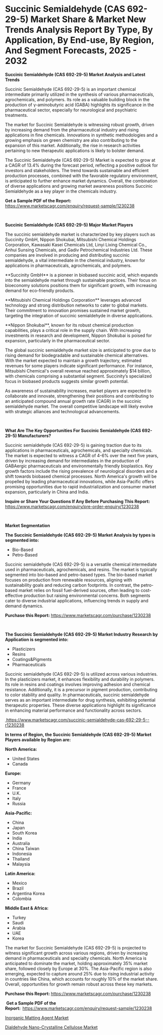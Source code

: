 <p><h1>Succinic Semialdehyde (CAS 692-29-5) Market Share & Market New Trends Analysis Report By Type, By Application, By End-use, By Region, And Segment Forecasts, 2025 - 2032</h1></p><p><strong>Succinic Semialdehyde (CAS 692-29-5) Market Analysis and Latest Trends</strong></p>
<p><p>Succinic Semialdehyde (CAS 692-29-5) is an important chemical intermediate primarily utilized in the synthesis of various pharmaceuticals, agrochemicals, and polymers. Its role as a valuable building block in the production of γ-aminobutyric acid (GABA) highlights its significance in the pharmaceutical sector, especially for neurological and psychiatric treatments.</p><p>The market for Succinic Semialdehyde is witnessing robust growth, driven by increasing demand from the pharmaceutical industry and rising applications in fine chemicals. Innovations in synthetic methodologies and a growing emphasis on green chemistry are also contributing to the expansion of this market. Additionally, the rise in research activities pertaining to new therapeutic applications is likely to bolster demand.</p><p>The Succinic Semialdehyde (CAS 692-29-5) Market is expected to grow at a CAGR of 13.4% during the forecast period, reflecting a positive outlook for investors and stakeholders. The trend towards sustainable and efficient production processes, combined with the favorable regulatory environment, is anticipated to further enhance market dynamics. Overall, the combination of diverse applications and growing market awareness positions Succinic Semialdehyde as a key player in the chemicals industry.</p></p>
<p><strong>Get a Sample PDF of the Report:&nbsp;</strong> <a href="https://www.marketscagr.com/enquiry/request-sample/1230238?utm_campaign=1869&utm_medium=2&utm_source=Github&utm_content=ia&utm_term=03042025&utm_id=succinic-semialdehyde-cas-692-29-5">https://www.marketscagr.com/enquiry/request-sample/1230238</a></p>
<p>&nbsp;</p>
<p><strong>Succinic Semialdehyde (CAS 692-29-5) Major Market Players</strong></p>
<p><p>The succinic semialdehyde market is characterized by key players such as Succinity GmbH, Nippon Shokubai, Mitsubishi Chemical Holdings Corporation, Kawasaki Kasei Chemicals Ltd, Linyi Lixing Chemical Co., Anhui Sunsing Chemicals, and Gadiv Petrochemical Industries Ltd. These companies are involved in producing and distributing succinic semialdehyde, a vital intermediate in the chemical industry, known for applications in pharmaceuticals, agrochemicals, and polymers.</p><p>**Succinity GmbH** is a pioneer in biobased succinic acid, which expands into the semialdehyde market through sustainable practices. Their focus on bioeconomy solutions positions them for significant growth, with increasing demand for eco-friendly products.</p><p>**Mitsubishi Chemical Holdings Corporation** leverages advanced technology and strong distribution networks to cater to global markets. Their commitment to innovation promises sustained market growth, targeting the integration of succinic semialdehyde in diverse applications.</p><p>**Nippon Shokubai**, known for its robust chemical production capabilities, plays a critical role in the supply chain. With increasing investments in research and development, Nippon Shokubai is poised for expansion, particularly in the pharmaceutical sector.</p><p>The global succinic semialdehyde market size is anticipated to grow due to rising demand for biodegradable and sustainable chemical alternatives. With the market expected to maintain a growth trajectory, estimated revenues for some players indicate significant performance. For instance, Mitsubishi Chemical's overall revenue reached approximately $14 billion, with chemicals comprising a substantial segment. Succinity’s specialized focus in biobased products suggests similar growth potential. </p><p>As awareness of sustainability increases, market players are expected to collaborate and innovate, strengthening their positions and contributing to an anticipated compound annual growth rate (CAGR) in the succinic semialdehyde market. The overall competitive landscape will likely evolve with strategic alliances and technological advancements.</p></p>
<p>&nbsp;</p>
<p><strong>What Are The Key Opportunities For Succinic Semialdehyde (CAS 692-29-5) Manufacturers?</strong></p>
<p><p>Succinic semialdehyde (CAS 692-29-5) is gaining traction due to its applications in pharmaceuticals, agrochemicals, and specialty chemicals. The market is expected to witness a CAGR of 4-6% over the next five years, driven by increasing demand for intermediates in the production of GABAergic pharmaceuticals and environmentally friendly bioplastics. Key growth factors include the rising prevalence of neurological disorders and a shift towards biobased chemical processes. North America's growth will be propelled by leading pharmaceutical innovations, while Asia-Pacific offers promising opportunities due to rapid industrialization and consumer market expansion, particularly in China and India.</p></p>
<p><strong>Inquire or Share Your Questions If Any Before Purchasing This Report:</strong> <a href="https://www.marketscagr.com/enquiry/pre-order-enquiry/1230238?utm_campaign=1869&utm_medium=2&utm_source=Github&utm_content=ia&utm_term=03042025&utm_id=succinic-semialdehyde-cas-692-29-5">https://www.marketscagr.com/enquiry/pre-order-enquiry/1230238</a></p>
<p>&nbsp;</p>
<p><strong>Market Segmentation</strong></p>
<p><strong>The Succinic Semialdehyde (CAS 692-29-5) Market Analysis by types is segmented into:</strong></p>
<p><ul><li>Bio-Based</li><li>Petro-Based</li></ul></p>
<p><p>Succinic semialdehyde (CAS 692-29-5) is a versatile chemical intermediate used in pharmaceuticals, agrochemicals, and resins. The market is typically segmented into bio-based and petro-based types. The bio-based market focuses on production from renewable resources, aligning with sustainability goals and reducing carbon footprints. In contrast, the petro-based market relies on fossil fuel-derived sources, often leading to cost-effective production but raising environmental concerns. Both segments cater to diverse industrial applications, influencing trends in supply and demand dynamics.</p></p>
<p><strong>Purchase this Report:&nbsp;</strong><a href="https://www.marketscagr.com/purchase/1230238?utm_campaign=1869&utm_medium=2&utm_source=Github&utm_content=ia&utm_term=03042025&utm_id=succinic-semialdehyde-cas-692-29-5">https://www.marketscagr.com/purchase/1230238</a></p>
<p>&nbsp;</p>
<p><strong>The Succinic Semialdehyde (CAS 692-29-5) Market Industry Research by Application is segmented into:</strong></p>
<p><ul><li>Plasticizers</li><li>Resins</li><li>Coatings&Pigments</li><li>Pharmaceuticals</li></ul></p>
<p><p>Succinic semialdehyde (CAS 692-29-5) is utilized across various industries. In the plasticizers market, it enhances flexibility and durability in polymers. Its role in resins and coatings involves improving adhesion and chemical resistance. Additionally, it is a precursor in pigment production, contributing to color stability and quality. In pharmaceuticals, succinic semialdehyde serves as an important intermediate for drug synthesis, exhibiting potential therapeutic properties. These diverse applications highlight its significance in enhancing material performance and functionality across sectors.</p></p>
<p><a href="https://www.marketscagr.com/succinic-semialdehyde-cas-692-29-5--r1230238?utm_campaign=1869&utm_medium=2&utm_source=Github&utm_content=ia&utm_term=03042025&utm_id=succinic-semialdehyde-cas-692-29-5">&nbsp;https://www.marketscagr.com/succinic-semialdehyde-cas-692-29-5--r1230238</a></p>
<p><strong>In terms of Region, the Succinic Semialdehyde (CAS 692-29-5) Market Players available by Region are:</strong></p>
<p>
    <p> <strong> North America: </strong>
        <ul>
            <li>United States</li>
            <li>Canada</li>
        </ul>
        </p> 
    <p> <strong> Europe: </strong>
        <ul>
            <li>Germany</li>
            <li>France</li>
            <li>U.K.</li>
            <li>Italy</li>
            <li>Russia</li>
        </ul>
        </p> 
    <p> <strong> Asia-Pacific: </strong>
        <ul>
            <li>China</li>
            <li>Japan</li>
            <li>South Korea</li>
            <li>India</li>
            <li>Australia</li>
            <li>China Taiwan</li>
            <li>Indonesia</li>
            <li>Thailand</li>
            <li>Malaysia</li>
        </ul>
        </p> 
    <p> <strong> Latin America: </strong>
        <ul>
            <li>Mexico</li>
            <li>Brazil</li>
            <li>Argentina Korea</li>
            <li>Colombia</li>
        </ul>
        </p> 
    <p> <strong> Middle East & Africa: </strong>
        <ul>
            <li>Turkey</li>
            <li>Saudi</li>
            <li>Arabia</li>
            <li>UAE</li>
            <li>Korea</li>
        </ul>
    </p>
    </p>
<p><p>The market for Succinic Semialdehyde (CAS 692-29-5) is projected to witness significant growth across various regions, driven by increasing demand in pharmaceuticals and specialty chemicals. North America is anticipated to dominate the market, holding approximately 35% market share, followed closely by Europe at 30%. The Asia-Pacific region is also emerging, expected to capture around 25% due to rising industrial activity in countries like China, which accounts for roughly 10% of the market share. Overall, opportunities for growth remain robust across these key markets.</p></p>
<p><strong>Purchase this Report: </strong><a href="https://www.marketscagr.com/purchase/1230238?utm_campaign=1869&utm_medium=2&utm_source=Github&utm_content=ia&utm_term=03042025&utm_id=succinic-semialdehyde-cas-692-29-5">https://www.marketscagr.com/purchase/1230238</a></p>
<p>&nbsp;<strong>Get a Sample PDF of the Report:&nbsp;&nbsp;</strong><a href="https://www.marketscagr.com/enquiry/request-sample/1230238?utm_campaign=1869&utm_medium=2&utm_source=Github&utm_content=ia&utm_term=03042025&utm_id=succinic-semialdehyde-cas-692-29-5">https://www.marketscagr.com/enquiry/request-sample/1230238</a></p>
<p><strong></strong></p>
<p><p><a href="https://github.com/provorikovar/Market-Research-Report-List-7/blob/main/inorganic-matting-agent-market.md?utm_campaign=1869&utm_medium=2&utm_source=Github&utm_content=ia&utm_term=03042025&utm_id=succinic-semialdehyde-cas-692-29-5">Inorganic Matting Agent Market</a></p><p><a href="https://github.com/CliffMedina6/Market-Research-Report-List-7/blob/main/dialdehyde-nano-crystalline-cellulose-market.md?utm_campaign=1869&utm_medium=2&utm_source=Github&utm_content=ia&utm_term=03042025&utm_id=succinic-semialdehyde-cas-692-29-5">Dialdehyde Nano-Crystalline Cellulose Market</a></p></p>